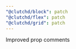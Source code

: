 ```yaml
---
"@clutchd/block": patch
"@clutchd/flex": patch
"@clutchd/grid": patch
---
```


Improved prop comments
